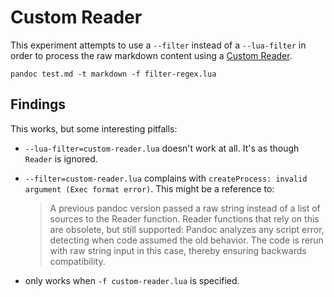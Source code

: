 # Custom Reader

This experiment attempts to use a `--filter` instead of a `--lua-filter` in order to process the raw markdown content using a [Custom Reader](https://pandoc.org/custom-readers.html).

```shell
pandoc test.md -t markdown -f filter-regex.lua
```

## Findings

This works, but some interesting pitfalls:

- `--lua-filter=custom-reader.lua` doesn't work at all. It's as though `Reader` is ignored.

- `--filter=custom-reader.lua` complains with `createProcess: invalid argument (Exec format error)`. This might be a reference to:
  
   > A previous pandoc version passed a raw string instead of a list of sources to the Reader function. Reader functions that rely on this are obsolete, but still supported: Pandoc analyzes any script error, detecting when code assumed the old behavior. The code is rerun with raw string input in this case, thereby ensuring backwards compatibility.

- only works when `-f custom-reader.lua` is specified.
